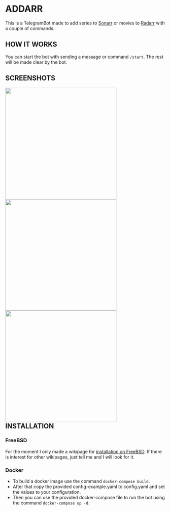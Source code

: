 # ADDARR

This is a TelegramBot made to add series to [Sonarr](https://github.com/Sonarr/Sonarr) or movies to [Radarr](https://github.com/Radarr/Radarr) with a couple of commands.

## HOW IT WORKS
You can start the bot with sending a message or command `/start`. 
The rest will be made clear by the bot.

## SCREENSHOTS
<div style="float: left">
<img src="https://i.imgur.com/gO4UGG6.png" height="350" style="padding-right: 50px">
<img src="https://i.imgur.com/6UAmcAk.png" height="350" style="padding-right: 50px">
<img src="https://i.imgur.com/1X3xUNA.png" height="350" style="padding-right: 50px">
</div>

## INSTALLATION
### FreeBSD
For the moment I only made a wikipage for [installation on FreeBSD](https://github.com/Waterboy1602/Addarr/wiki/Installation-on-FreeBSD). If there is interest for other wikipages, just tell me and I will look for it.
### Docker
* To build a docker image use the command `docker-compose build`.
* After that copy the provided config-example.yaml to config.yaml and set the values to your configuration.
* Then you can use the provided docker-compose file to run the bot using the command `docker-compose up -d`.
